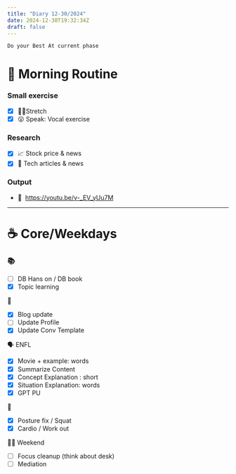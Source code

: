 ```yaml
---
title: "Diary 12-30/2024"  
date: 2024-12-30T19:32:34Z
draft: false
---
```


```tsx
Do your Best At current phase
```

# 🍳 Morning Routine

### Small exercise

- [x]  🧎‍♀️Stretch
- [x]  😮 Speak: Vocal exercise

### Research

- [x]  📈 Stock price & news
- [x]  👾 Tech articles & news

### Output

- 🎥  https://youtu.be/v-_EV_yUu7M

---

# ☕ Core/Weekdays

### 📚

- [ ]  DB Hans on / DB book
- [x]  Topic learning

👑

- [x]  Blog update
- [ ]  Update Profile
- [x]  Update Conv Template

🗣️ ENFL

- [x]  Movie + example: words
- [x]  Summarize Content
- [x]  Concept Explanation : short
- [x]  Situation Explanation: words
- [x]  GPT PU

💪

- [x]  Posture fix / Squat
- [x]  Cardio / Work out

🧘‍♀️ Weekend

- [ ]  Focus cleanup (think about desk)
- [ ]  Mediation